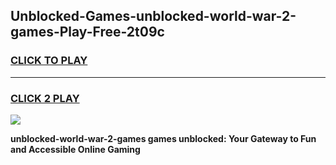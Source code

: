 
## Unblocked-Games-unblocked-world-war-2-games-Play-Free-2t09c
<h3>
<a href="https://premium76.site?title=unblocked-world-war-2-games&ref=09A">CLICK TO PLAY</a></h3>
<hr>

<h3>
<a href="https://premium76.site?title=unblocked-world-war-2-games&ref=09A">CLICK 2 PLAY</a>
  
</h3>

<a href="https://premium76.site?title=unblocked-world-war-2-games&ref=09A"><img src="https://clearcache.store/games.png"></a>


**unblocked-world-war-2-games games unblocked: Your Gateway to Fun and Accessible Online Gaming**
